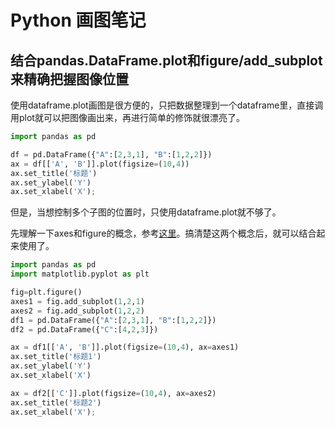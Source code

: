 # Python 画图笔记


## 结合pandas.DataFrame.plot和figure/add_subplot来精确把握图像位置

使用dataframe.plot画图是很方便的，只把数据整理到一个dataframe里，直接调用plot就可以把图像画出来，再进行简单的修饰就很漂亮了。

```python
import pandas as pd

df = pd.DataFrame({"A":[2,3,1], "B":[1,2,2]})
ax = df[['A', 'B']].plot(figsize=(10,4))
ax.set_title('标题')
ax.set_ylabel('Y')
ax.set_xlabel('X');
```

但是，当想控制多个子图的位置时，只使用dataframe.plot就不够了。

先理解一下axes和figure的概念，参考[这里](https://www.zhihu.com/question/51745620)。搞清楚这两个概念后，就可以结合起来使用了。

```python
import pandas as pd
import matplotlib.pyplot as plt

fig=plt.figure()
axes1 = fig.add_subplot(1,2,1)
axes2 = fig.add_subplot(1,2,2)
df1 = pd.DataFrame({"A":[2,3,1], "B":[1,2,2]})
df2 = pd.DataFrame({"C":[4,2,3]})

ax = df1[['A', 'B']].plot(figsize=(10,4), ax=axes1)
ax.set_title('标题1')
ax.set_ylabel('Y')
ax.set_xlabel('X')

ax = df2[['C']].plot(figsize=(10,4), ax=axes2)
ax.set_title('标题2')
ax.set_xlabel('X');
```
